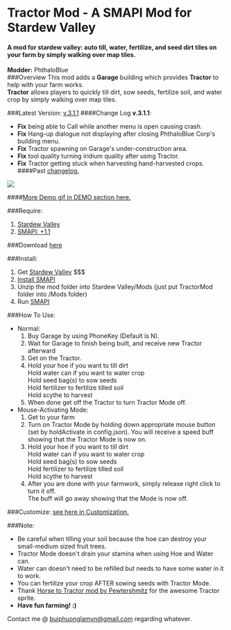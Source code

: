 # Tractor Mod - A SMAPI Mod for Stardew Valley
#### A mod for stardew valley: auto till, water, fertilize, and seed dirt tiles on your farm by simply walking over map tiles. 

**Modder:** PhthaloBlue  
###Overview
This mod adds a **Garage** building which provides **Tractor** to help with your farm works.  
**Tractor** allows players to quickly till dirt, sow seeds, fertilize soil, and water crop by simply walking over map tiles.  

###Latest Version: [v.3.1.1](https://github.com/lambui/StardewValleyMod_TractorMod/releases)
####Change Log **v.3.1.1**:
+ **Fix** being able to Call while another menu is open causing crash.
+ **Fix** Hang-up dialogue not displaying after closing PhthaloBlue Corp's building menu.
+ **Fix** Tractor spawning on Garage's under-construction area.
+ **Fix** tool quality turning iridium quality after using Tractor.
+ **Fix** Tractor getting stuck when harvesting hand-harvested crops.
####Past [changelog.](https://github.com/lambui/StardewValleyMod_TractorMod/blob/master/Changelog.md)

![](https://github.com/lambui/StardewValleyMod_TractorMod/blob/gif/images/TractorGarage.png)

####[More Demo gif in DEMO section here.](https://github.com/lambui/StardewValleyMod_TractorMod/blob/master/Changelog.md)

###Require:  
1. [Stardew Valley](http://store.steampowered.com/app/413150/)
2. [SMAPI: +1.1](https://github.com/ClxS/SMAPI/releases)

###Download [here](https://github.com/lambui/StardewValleyMod_TractorMod/releases)

###Install:  
1. Get [Stardew Valley](http://store.steampowered.com/app/413150/) $$$
2. [Install SMAPI](http://canimod.com/guides/using-mods#installing-smapi)
3. Unzip the mod folder into Stardew Valley/Mods (just put TractorMod folder into /Mods folder)
4. Run [SMAPI](http://canimod.com/guides/using-mods#installing-smapi)

###How To Use:
+ Normal: 
  1. Buy Garage by using PhoneKey (Default is N).
  2. Wait for Garage to finish being built, and receive new Tractor afterward
  2. Get on the Tractor.
  3. Hold your hoe if you want to till dirt  
    Hold water can if you want to water crop  
    Hold seed bag(s) to sow seeds  
    Hold fertilizer to fertilize tilled soil  
    Hold scythe to harvest  
  4. When done get off the Tractor to turn Tractor Mode off.
+ Mouse-Activating Mode:  
    1. Get to your farm
    2. Turn on Tractor Mode by holding down appropriate mouse button (set by holdActivate in config.json). 
    You will receive a speed buff showing that the Tractor Mode is now on.
    3. Hold your hoe if you want to till dirt  
    Hold water can if you want to water crop  
    Hold seed bag(s) to sow seeds  
    Hold fertilizer to fertilize tilled soil  
    Hold scythe to harvest  
    4. After you are done with your farmwork, simply release right click to turn it off.  
    The buff will go away showing that the Mode is now off.

###Customize: [see here in Customization.](https://github.com/lambui/StardewValleyMod_TractorMod/blob/master/Customization.md)  

###Note:  
+ Be careful when tilling your soil because the hoe can destroy your small-medium sized fruit trees.  
+ Tractor Mode doesn't drain your stamina when using Hoe and Water can.  
+ Water can doesn't need to be refilled but needs to have some water in it to work.  
+ You can fertilize your crop AFTER sowing seeds with Tractor Mode.  
+ Thank [Horse to Tractor mod by Pewtershmitz](http://community.playstarbound.com/threads/tractor-v-1-3-horse-replacement.108604/) for the awesome Tractor sprite.
+ **Have fun farming! :)**

Contact me @ [buiphuonglamvn@gmail.com](mailto:buiphuonglamvn@gmail.com) regarding whatever.
